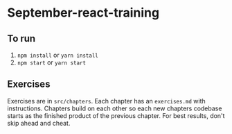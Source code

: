 # September-react-training

## To run

1. `npm install` or `yarn install`
2. `npm start` or `yarn start`


## Exercises

Exercises are in `src/chapters`. Each chapter has an `exercises.md` with instructions. Chapters build on each other so each new chapters codebase starts as the finished product of the previous chapter. For best results, don't skip ahead and cheat.

